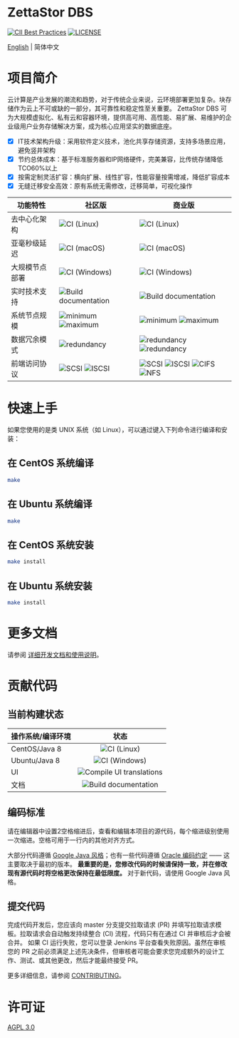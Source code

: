 # ZettaStor DBS

[![CII Best Practices](https://bestpractices.coreinfrastructure.org/projects/1486/badge)](https://bestpractices.coreinfrastructure.org/projects/1486)
[![LICENSE](https://img.shields.io/badge/licence-AGPL--3-blue.png)](https://github.com/lanewu/dbs/blob/master/LICENSE)

[English](README.md) | 简体中文

# 项目简介

云计算是产业发展的潮流和趋势，对于传统企业来说，云环境部署更加复杂。块存储作为云上不可或缺的一部分，其可靠性和稳定性至关重要。
ZettaStor DBS 可为大规模虚拟化、私有云和容器环境，提供高可用、高性能、易扩展、易维护的企业级用户业务存储解决方案，成为核心应用坚实的数据底座。

- [x] IT技术架构升级：采用软件定义技术，池化共享存储资源，支持多场景应用，避免竖井架构
- [x] 节约总体成本：基于标准服务器和IP网络硬件，完美兼容，比传统存储降低TCO60%以上
- [x] 按需定制灵活扩容：横向扩展、线性扩容，性能容量按需增减，降低扩容成本
- [x] 无缝迁移安全高效：原有系统无需修改，迁移简单，可视化操作

| 功能特性 | 社区版  | 商业版 | 
| ------------- | ------------- |  ------------- | 
| 去中心化架构 | ![CI (Linux)](https://img.shields.io/badge/-支持-brightgreen)| ![CI (Linux)](https://img.shields.io/badge/-支持-brightgreen) |
| 亚毫秒级延迟 | ![CI (macOS)](https://img.shields.io/badge/-支持-brightgreen) | ![CI (macOS)](https://img.shields.io/badge/-支持-brightgreen) |
| 大规模节点部署 | ![CI (Windows)](https://img.shields.io/badge/-支持-brightgreen) | ![CI (Windows)](https://img.shields.io/badge/-支持-brightgreen) |
| 实时技术支持 | ![Build documentation](https://img.shields.io/badge/-不支持-red)| ![Build documentation](https://img.shields.io/badge/-支持-brightgreen) |
| 系统节点规模 | ![minimum](https://img.shields.io/badge/最小-%E2%89%A53-blue) ![maximum](https://img.shields.io/badge/最大-%E2%89%A510000-blue) | ![minimum](https://img.shields.io/badge/最小-%E2%89%A53-blue) ![maximum](https://img.shields.io/badge/最大-%E2%89%A510000-blue) |
| 数据冗余模式 | ![redundancy](https://img.shields.io/badge/-2%20副本-blue) | ![redundancy](https://img.shields.io/badge/-2%20副本-blue) ![redundancy](https://img.shields.io/badge/-3%20副本-blue) |
| 前端访问协议 | ![SCSI](https://img.shields.io/badge/-scsi-blue)  ![ISCSI](https://img.shields.io/badge/-iscsi-blue) | ![SCSI](https://img.shields.io/badge/-scsi-blue)  ![ISCSI](https://img.shields.io/badge/-iscsi-blue) ![CIFS](https://img.shields.io/badge/-cifs-blue)  ![NFS](https://img.shields.io/badge/-nfs-blue)  |

# 快速上手
如果您使用的是类 UNIX 系统（如 Linux），可以通过键入下列命令进行编译和安装：

## 在 CentOS 系统编译
```bash
make
```
## 在 Ubuntu 系统编译
```bash
make
```

## 在 CentOS 系统安装
```bash
make install
```
## 在 Ubuntu 系统安装
```bash
make install
```

# 更多文档
请参阅 [详细开发文档和使用说明](https://github.com/lanewu/dbs/wiki)。

# 贡献代码

## 当前构建状态
| 操作系统/编译环境   | 状态        | 
| ------------- |:-------------:| 
| CentOS/Java 8 | ![CI (Linux)](https://github.com/mamedev/mame/workflows/CI%20(Linux)/badge.svg) |
| Ubuntu/Java 8 | ![CI (Windows)](https://github.com/mamedev/mame/workflows/CI%20(Windows)/badge.svg) |
| UI | ![Compile UI translations](https://github.com/mamedev/mame/workflows/Compile%20UI%20translations/badge.svg) |
| 文档 | ![Build documentation](https://github.com/mamedev/mame/workflows/Build%20documentation/badge.svg) |

## 编码标准
请在编辑器中设置2空格缩进后，查看和编辑本项目的源代码，每个缩进级别使用一次缩进。空格可用于一行内的其他对齐方式。

大部分代码遵循 [Google Java 风格](https://google.github.io/styleguide/javaguide.html)；也有一些代码遵循 [Oracle 编码约定](https://www.oracle.com/java/technologies/javase/codeconventions-contents.html) —— 这主要取决于最初的版本。 **最重要的是，您修改代码的时候请保持一致，并在修改现有源代码时将空格更改保持在最低限度。** 对于新代码，请使用 Google Java 风格。

## 提交代码
完成代码开发后，您应该向 master 分支提交拉取请求 (PR) 并填写拉取请求模板。拉取请求会自动触发持续整合 (CI) 流程，代码只有在通过 CI 并审核后才会被合并。 如果 CI 运行失败，您可以登录 Jenkins 平台查看失败原因。虽然在审核您的 PR 之前必须满足上述先决条件，但审核者可能会要求您完成额外的设计工作、测试、或其他更改，然后才能最终接受 PR。

更多详细信息，请参阅 [CONTRIBUTING](CONTRIBUTING.md)。

# 许可证
[AGPL 3.0](LICENSE)

